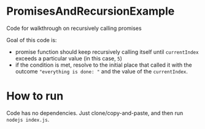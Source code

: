 # PromisesAndRecursionExample
Code for walkthrough on recursively calling promises

Goal of this code is:

- promise function should keep recursively calling itself until `currentIndex` exceeds a particular value (in this case, `5`)
- if the condition is met, resolve to the initial place that called it with the outcome `"everything is done: "` and the value of the `currentIndex`.

# How to run
Code has no dependencies. Just clone/copy-and-paste, and then run `nodejs index.js`.
